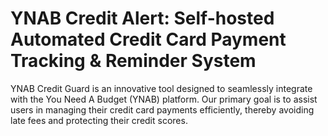 # YNAB Credit Alert: Self-hosted Automated Credit Card Payment Tracking & Reminder System
YNAB Credit Guard is an innovative tool designed to seamlessly integrate with the You Need A Budget (YNAB) platform. Our primary goal is to assist users in managing their credit card payments efficiently, thereby avoiding late fees and protecting their credit scores.
